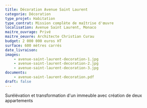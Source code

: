 ```yaml
---
title: Décoration Avenue Saint Laurent
categorie: Décoration
type_projet: Habitation
type_contrat: Mission complète de maîtrise d'œuvre
localisation: Avenue Saint Laurent, Monaco
maitre_ouvrage: Privé
maitre_oeuvre: Architecte Christian Curau
budget: 2 000 000 euros HT
surface: 600 mètres carrés
date_livraison:
images:
    - avenue-saint-laurent-decoration-1.jpg
    - avenue-saint-laurent-decoration-2.jpg
    - avenue-saint-laurent-decoration-3.jpg
documents:
    - avenue-saint-laurent-decoration.pdf
draft: false
---
```

Surélévation et transformation d'un immeuble avec création de deux appartements
